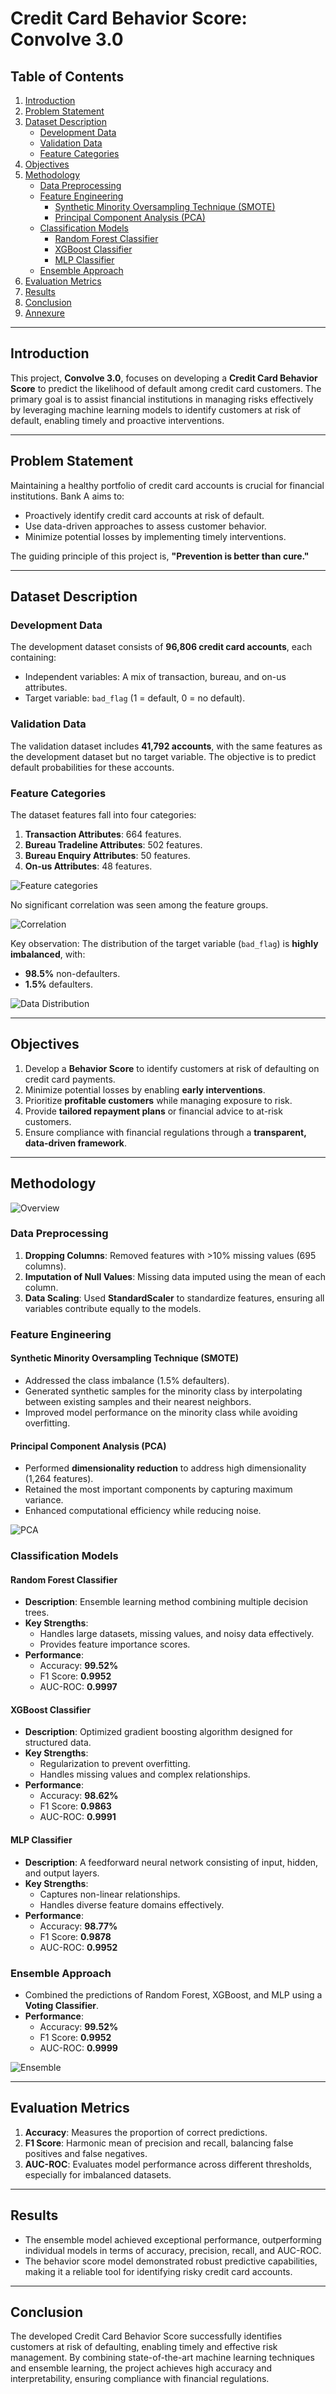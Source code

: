 # Credit Card Behavior Score: Convolve 3.0

## Table of Contents
1. [Introduction](#introduction)
2. [Problem Statement](#problem-statement)
3. [Dataset Description](#dataset-description)
   - [Development Data](#development-data)
   - [Validation Data](#validation-data)
   - [Feature Categories](#feature-categories)
4. [Objectives](#objectives)
5. [Methodology](#methodology)
   - [Data Preprocessing](#data-preprocessing)
   - [Feature Engineering](#feature-engineering)
     - [Synthetic Minority Oversampling Technique (SMOTE)](#synthetic-minority-oversampling-technique-smote)
     - [Principal Component Analysis (PCA)](#principal-component-analysis-pca)
   - [Classification Models](#classification-models)
     - [Random Forest Classifier](#random-forest-classifier)
     - [XGBoost Classifier](#xgboost-classifier)
     - [MLP Classifier](#mlp-classifier)
   - [Ensemble Approach](#ensemble-approach)
6. [Evaluation Metrics](#evaluation-metrics)
7. [Results](#results)
8. [Conclusion](#conclusion)
9. [Annexure](#annexure)

---

## Introduction
This project, **Convolve 3.0**, focuses on developing a **Credit Card Behavior Score** to predict the likelihood of default among credit card customers. The primary goal is to assist financial institutions in managing risks effectively by leveraging machine learning models to identify customers at risk of default, enabling timely and proactive interventions.

---

## Problem Statement
Maintaining a healthy portfolio of credit card accounts is crucial for financial institutions. Bank A aims to:
- Proactively identify credit card accounts at risk of default.
- Use data-driven approaches to assess customer behavior.
- Minimize potential losses by implementing timely interventions.

The guiding principle of this project is, **"Prevention is better than cure."**

---

## Dataset Description

### Development Data
The development dataset consists of **96,806 credit card accounts**, each containing:
- Independent variables: A mix of transaction, bureau, and on-us attributes.
- Target variable: `bad_flag` (1 = default, 0 = no default).

### Validation Data
The validation dataset includes **41,792 accounts**, with the same features as the development dataset but no target variable. The objective is to predict default probabilities for these accounts.

### Feature Categories
The dataset features fall into four categories:
1. **Transaction Attributes**: 664 features.
2. **Bureau Tradeline Attributes**: 502 features.
3. **Bureau Enquiry Attributes**: 50 features.
4. **On-us Attributes**: 48 features.

![Feature categories](images/attributes.png "Feature Categories")

No significant correlation was seen among the feature groups.

![Correlation](images/corr.png "Correaltion")

Key observation: The distribution of the target variable (`bad_flag`) is **highly imbalanced**, with:
- **98.5%** non-defaulters.
- **1.5%** defaulters.

![Data Distribution](images/dataset.png "Target value distribution")

---

## Objectives
1. Develop a **Behavior Score** to identify customers at risk of defaulting on credit card payments.
2. Minimize potential losses by enabling **early interventions**.
3. Prioritize **profitable customers** while managing exposure to risk.
4. Provide **tailored repayment plans** or financial advice to at-risk customers.
5. Ensure compliance with financial regulations through a **transparent, data-driven framework**.

---

## Methodology

![Overview](images/overview.png "Overview")

### Data Preprocessing
1. **Dropping Columns**: Removed features with >10% missing values (695 columns).
2. **Imputation of Null Values**: Missing data imputed using the mean of each column.
3. **Data Scaling**: Used **StandardScaler** to standardize features, ensuring all variables contribute equally to the models.

### Feature Engineering
#### Synthetic Minority Oversampling Technique (SMOTE)
- Addressed the class imbalance (1.5% defaulters).
- Generated synthetic samples for the minority class by interpolating between existing samples and their nearest neighbors.
- Improved model performance on the minority class while avoiding overfitting.

#### Principal Component Analysis (PCA)
- Performed **dimensionality reduction** to address high dimensionality (1,264 features).
- Retained the most important components by capturing maximum variance.
- Enhanced computational efficiency while reducing noise.

![PCA](images/pca.png "Cumulative Explaine Variance")

### Classification Models
#### Random Forest Classifier
- **Description**: Ensemble learning method combining multiple decision trees.
- **Key Strengths**:
  - Handles large datasets, missing values, and noisy data effectively.
  - Provides feature importance scores.
- **Performance**:
  - Accuracy: **99.52%**
  - F1 Score: **0.9952**
  - AUC-ROC: **0.9997**

#### XGBoost Classifier
- **Description**: Optimized gradient boosting algorithm designed for structured data.
- **Key Strengths**:
  - Regularization to prevent overfitting.
  - Handles missing values and complex relationships.
- **Performance**:
  - Accuracy: **98.62%**
  - F1 Score: **0.9863**
  - AUC-ROC: **0.9991**

#### MLP Classifier
- **Description**: A feedforward neural network consisting of input, hidden, and output layers.
- **Key Strengths**:
  - Captures non-linear relationships.
  - Handles diverse feature domains effectively.
- **Performance**:
  - Accuracy: **98.77%**
  - F1 Score: **0.9878**
  - AUC-ROC: **0.9952**

### Ensemble Approach
- Combined the predictions of Random Forest, XGBoost, and MLP using a **Voting Classifier**.
- **Performance**:
  - Accuracy: **99.52%**
  - F1 Score: **0.9952**
  - AUC-ROC: **0.9999**
 
![Ensemble](images/ensemble.png "Ensemble")

---

## Evaluation Metrics
1. **Accuracy**: Measures the proportion of correct predictions.
2. **F1 Score**: Harmonic mean of precision and recall, balancing false positives and false negatives.
3. **AUC-ROC**: Evaluates model performance across different thresholds, especially for imbalanced datasets.

---

## Results
- The ensemble model achieved exceptional performance, outperforming individual models in terms of accuracy, precision, recall, and AUC-ROC.
- The behavior score model demonstrated robust predictive capabilities, making it a reliable tool for identifying risky credit card accounts.

---

## Conclusion
The developed Credit Card Behavior Score successfully identifies customers at risk of defaulting, enabling timely and effective risk management. By combining state-of-the-art machine learning techniques and ensemble learning, the project achieves high accuracy and interpretability, ensuring compliance with financial regulations.
